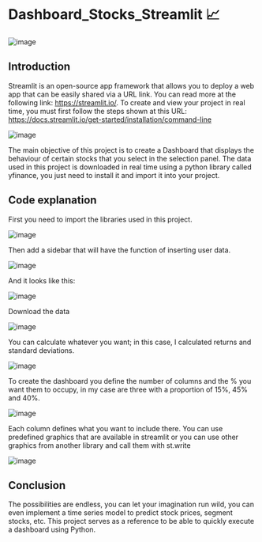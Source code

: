 # Dashboard_Stocks_Streamlit 📈

![image](https://github.com/user-attachments/assets/8ec0063d-4b1f-41c6-9bf2-a302503b0f28)

## Introduction

Streamlit is an open-source app framework that allows you to deploy a web app that can be easily shared via a URL link. You can read more at the following link: https://streamlit.io/.
To create and view your project in real time, you must first follow the steps shown at this URL: https://docs.streamlit.io/get-started/installation/command-line


![image](https://github.com/user-attachments/assets/9ca36297-6e86-4de8-aa5c-f8217dd41a8a)

The main objective of this project is to create a Dashboard that displays the behaviour of certain stocks that you select in the selection panel.
The data used in this project is downloaded in real time using a python library called yfinance, you just need to install it and import it into your project.

## Code explanation

First you need to import the libraries used in this project.

![image](https://github.com/user-attachments/assets/333710d1-e972-4d6c-9ed3-fb9e618a3123)


Then add a sidebar that will have the function of inserting user data.

![image](https://github.com/user-attachments/assets/b879fde6-e212-4d2a-873c-f68919a6b08c)

And it looks like this:

![image](https://github.com/user-attachments/assets/61de4c8b-8223-4fda-9ec7-13eb958fc278)


Download the data

![image](https://github.com/user-attachments/assets/cc958f39-45c6-41a1-a0cf-a1153e789504)

You can calculate whatever you want; in this case, I calculated returns and standard deviations.

![image](https://github.com/user-attachments/assets/47368715-f6eb-4da6-822c-28f22311d4ff)

To create the dashboard you define the number of columns and the % you want them to occupy, in my case are three with a proportion of 15%, 45% and 40%.

![image](https://github.com/user-attachments/assets/41117c24-7a3e-4ef3-acb3-f48f9fef196a)

Each column defines what you want to include there. You can use predefined graphics that are available in streamlit or you can use other graphics from another library and call them with st.write

![image](https://github.com/user-attachments/assets/bf6d90e1-b3db-4934-a443-591c40710538)

## Conclusion

The possibilities are endless, you can let your imagination run wild, you can even implement a time series model to predict stock prices, segment stocks, etc.
This project serves as a reference to be able to quickly execute a dashboard using Python.

